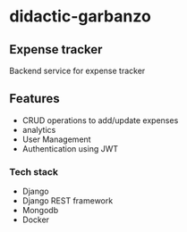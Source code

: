 # didactic-garbanzo


## Expense tracker
Backend service for expense tracker


## Features
- CRUD operations to add/update expenses
- analytics
- User Management
- Authentication using JWT


### Tech stack
- Django
- Django REST framework
- Mongodb
- Docker
